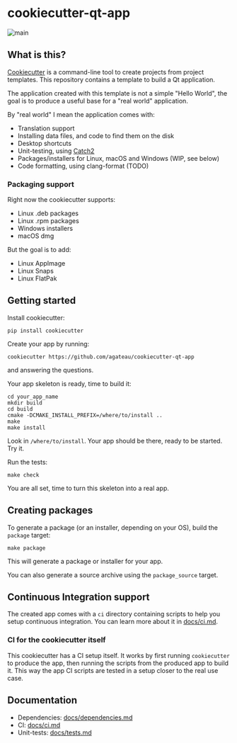 # cookiecutter-qt-app

![main](https://github.com/agateau/cookiecutter-qt-app/workflows/main/badge.svg)

## What is this?

[Cookiecutter][cookiecutter] is a command-line tool to create projects from project templates. This repository contains a template to build a Qt application.

[cookiecutter]: https://github.com/audreyr/cookiecutter

The application created with this template is not a simple "Hello World", the goal is to produce a useful base for a "real world" application.

By "real world" I mean the application comes with:

- Translation support
- Installing data files, and code to find them on the disk
- Desktop shortcuts
- Unit-testing, using [Catch2][]
- Packages/installers for Linux, macOS and Windows (WIP, see below)
- Code formatting, using clang-format (TODO)

[Catch2]: https://github.com/catchorg/Catch2

### Packaging support

Right now the cookiecutter supports:

- Linux .deb packages
- Linux .rpm packages
- Windows installers
- macOS dmg

But the goal is to add:

- Linux AppImage
- Linux Snaps
- Linux FlatPak

## Getting started

Install cookiecutter:

```
pip install cookiecutter
```

Create your app by running:

```
cookiecutter https://github.com/agateau/cookiecutter-qt-app
```

and answering the questions.

Your app skeleton is ready, time to build it:

```
cd your_app_name
mkdir build
cd build
cmake -DCMAKE_INSTALL_PREFIX=/where/to/install ..
make
make install
```

Look in `/where/to/install`. Your app should be there, ready to be started. Try it.

Run the tests:

```
make check
```

You are all set, time to turn this skeleton into a real app.

## Creating packages

To generate a package (or an installer, depending on your OS), build the `package` target:

```
make package
```

This will generate a package or installer for your app.

You can also generate a source archive using the `package_source` target.

## Continuous Integration support

The created app comes with a `ci` directory containing scripts to help you setup continuous integration. You can learn more about it in [docs/ci.md](docs/ci.md).

### CI for the cookiecutter itself

This cookiecutter has a CI setup itself. It works by first running `cookiecutter` to produce the app, then running the scripts from the produced app to build it. This way the app CI scripts are tested in a setup closer to the real use case.

## Documentation

- Dependencies: [docs/dependencies.md](docs/dependencies.md)
- CI: [docs/ci.md](docs/ci.md)
- Unit-tests: [docs/tests.md](docs/tests.md)
